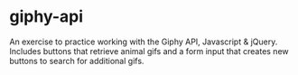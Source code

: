 # giphy-api

An exercise to practice working with the Giphy API, Javascript & jQuery. Includes buttons that retrieve animal gifs
and a form input that creates new buttons to search for additional gifs.
